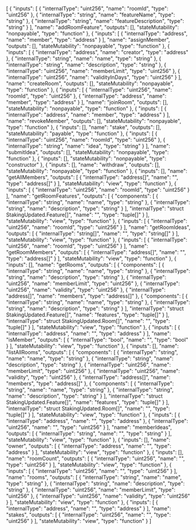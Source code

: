 [
	{
		"inputs": [
			{
				"internalType": "uint256",
				"name": "roomId",
				"type": "uint256"
			},
			{
				"internalType": "string",
				"name": "featureName",
				"type": "string"
			},
			{
				"internalType": "string",
				"name": "featureDescription",
				"type": "string"
			}
		],
		"name": "addRoomFeature",
		"outputs": [],
		"stateMutability": "nonpayable",
		"type": "function"
	},
	{
		"inputs": [
			{
				"internalType": "address",
				"name": "member",
				"type": "address"
			}
		],
		"name": "assignMember",
		"outputs": [],
		"stateMutability": "nonpayable",
		"type": "function"
	},
	{
		"inputs": [
			{
				"internalType": "address",
				"name": "creator",
				"type": "address"
			},
			{
				"internalType": "string",
				"name": "name",
				"type": "string"
			},
			{
				"internalType": "string",
				"name": "description",
				"type": "string"
			},
			{
				"internalType": "uint256",
				"name": "memberLimit",
				"type": "uint256"
			},
			{
				"internalType": "uint256",
				"name": "validityInDays",
				"type": "uint256"
			}
		],
		"name": "createRoom",
		"outputs": [],
		"stateMutability": "nonpayable",
		"type": "function"
	},
	{
		"inputs": [
			{
				"internalType": "uint256",
				"name": "roomId",
				"type": "uint256"
			},
			{
				"internalType": "address",
				"name": "member",
				"type": "address"
			}
		],
		"name": "joinRoom",
		"outputs": [],
		"stateMutability": "nonpayable",
		"type": "function"
	},
	{
		"inputs": [
			{
				"internalType": "address",
				"name": "member",
				"type": "address"
			}
		],
		"name": "revokeMember",
		"outputs": [],
		"stateMutability": "nonpayable",
		"type": "function"
	},
	{
		"inputs": [],
		"name": "stake",
		"outputs": [],
		"stateMutability": "payable",
		"type": "function"
	},
	{
		"inputs": [
			{
				"internalType": "uint256",
				"name": "roomId",
				"type": "uint256"
			},
			{
				"internalType": "string",
				"name": "idea",
				"type": "string"
			}
		],
		"name": "submitIdea",
		"outputs": [],
		"stateMutability": "nonpayable",
		"type": "function"
	},
	{
		"inputs": [],
		"stateMutability": "nonpayable",
		"type": "constructor"
	},
	{
		"inputs": [],
		"name": "withdraw",
		"outputs": [],
		"stateMutability": "nonpayable",
		"type": "function"
	},
	{
		"inputs": [],
		"name": "getAllMembers",
		"outputs": [
			{
				"internalType": "address[]",
				"name": "",
				"type": "address[]"
			}
		],
		"stateMutability": "view",
		"type": "function"
	},
	{
		"inputs": [
			{
				"internalType": "uint256",
				"name": "roomId",
				"type": "uint256"
			}
		],
		"name": "getRoomFeatures",
		"outputs": [
			{
				"components": [
					{
						"internalType": "string",
						"name": "name",
						"type": "string"
					},
					{
						"internalType": "string",
						"name": "description",
						"type": "string"
					}
				],
				"internalType": "struct StakingUpdated.Feature[]",
				"name": "",
				"type": "tuple[]"
			}
		],
		"stateMutability": "view",
		"type": "function"
	},
	{
		"inputs": [
			{
				"internalType": "uint256",
				"name": "roomId",
				"type": "uint256"
			}
		],
		"name": "getRoomIdeas",
		"outputs": [
			{
				"internalType": "string[]",
				"name": "",
				"type": "string[]"
			}
		],
		"stateMutability": "view",
		"type": "function"
	},
	{
		"inputs": [
			{
				"internalType": "uint256",
				"name": "roomId",
				"type": "uint256"
			}
		],
		"name": "getRoomMembers",
		"outputs": [
			{
				"internalType": "address[]",
				"name": "",
				"type": "address[]"
			}
		],
		"stateMutability": "view",
		"type": "function"
	},
	{
		"inputs": [],
		"name": "getRooms",
		"outputs": [
			{
				"components": [
					{
						"internalType": "string",
						"name": "name",
						"type": "string"
					},
					{
						"internalType": "string",
						"name": "description",
						"type": "string"
					},
					{
						"internalType": "uint256",
						"name": "memberLimit",
						"type": "uint256"
					},
					{
						"internalType": "uint256",
						"name": "validity",
						"type": "uint256"
					},
					{
						"internalType": "address[]",
						"name": "members",
						"type": "address[]"
					},
					{
						"components": [
							{
								"internalType": "string",
								"name": "name",
								"type": "string"
							},
							{
								"internalType": "string",
								"name": "description",
								"type": "string"
							}
						],
						"internalType": "struct StakingUpdated.Feature[]",
						"name": "features",
						"type": "tuple[]"
					}
				],
				"internalType": "struct StakingUpdated.Room[]",
				"name": "",
				"type": "tuple[]"
			}
		],
		"stateMutability": "view",
		"type": "function"
	},
	{
		"inputs": [
			{
				"internalType": "address",
				"name": "",
				"type": "address"
			}
		],
		"name": "isMember",
		"outputs": [
			{
				"internalType": "bool",
				"name": "",
				"type": "bool"
			}
		],
		"stateMutability": "view",
		"type": "function"
	},
	{
		"inputs": [],
		"name": "listAllRooms",
		"outputs": [
			{
				"components": [
					{
						"internalType": "string",
						"name": "name",
						"type": "string"
					},
					{
						"internalType": "string",
						"name": "description",
						"type": "string"
					},
					{
						"internalType": "uint256",
						"name": "memberLimit",
						"type": "uint256"
					},
					{
						"internalType": "uint256",
						"name": "validity",
						"type": "uint256"
					},
					{
						"internalType": "address[]",
						"name": "members",
						"type": "address[]"
					},
					{
						"components": [
							{
								"internalType": "string",
								"name": "name",
								"type": "string"
							},
							{
								"internalType": "string",
								"name": "description",
								"type": "string"
							}
						],
						"internalType": "struct StakingUpdated.Feature[]",
						"name": "features",
						"type": "tuple[]"
					}
				],
				"internalType": "struct StakingUpdated.Room[]",
				"name": "",
				"type": "tuple[]"
			}
		],
		"stateMutability": "view",
		"type": "function"
	},
	{
		"inputs": [
			{
				"internalType": "address",
				"name": "",
				"type": "address"
			},
			{
				"internalType": "uint256",
				"name": "",
				"type": "uint256"
			}
		],
		"name": "memberIdeas",
		"outputs": [
			{
				"internalType": "string",
				"name": "",
				"type": "string"
			}
		],
		"stateMutability": "view",
		"type": "function"
	},
	{
		"inputs": [],
		"name": "owner",
		"outputs": [
			{
				"internalType": "address",
				"name": "",
				"type": "address"
			}
		],
		"stateMutability": "view",
		"type": "function"
	},
	{
		"inputs": [],
		"name": "roomCount",
		"outputs": [
			{
				"internalType": "uint256",
				"name": "",
				"type": "uint256"
			}
		],
		"stateMutability": "view",
		"type": "function"
	},
	{
		"inputs": [
			{
				"internalType": "uint256",
				"name": "",
				"type": "uint256"
			}
		],
		"name": "rooms",
		"outputs": [
			{
				"internalType": "string",
				"name": "name",
				"type": "string"
			},
			{
				"internalType": "string",
				"name": "description",
				"type": "string"
			},
			{
				"internalType": "uint256",
				"name": "memberLimit",
				"type": "uint256"
			},
			{
				"internalType": "uint256",
				"name": "validity",
				"type": "uint256"
			}
		],
		"stateMutability": "view",
		"type": "function"
	},
	{
		"inputs": [
			{
				"internalType": "address",
				"name": "",
				"type": "address"
			}
		],
		"name": "stakes",
		"outputs": [
			{
				"internalType": "uint256",
				"name": "",
				"type": "uint256"
			}
		],
		"stateMutability": "view",
		"type": "function"
	}
]